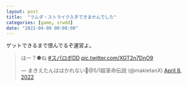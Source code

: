 ```yaml
---
layout: post
title:  "ラムダ・ストライク入手できませんでした"
categories: [game, srwdd]
date: "2022-04-09 00:00:00"
---
```


ゲットできるまで恨んでるぞ運営よ。

<blockquote class="twitter-tweet tw-align-center"><p lang="ja" dir="ltr">はー？●ね <a href="https://twitter.com/hashtag/%E3%82%B9%E3%83%91%E3%83%AD%E3%83%9CDD?src=hash&amp;ref_src=twsrc%5Etfw">#スパロボDD</a> <a href="https://t.co/XGT2n7DnO9">pic.twitter.com/XGT2n7DnO9</a></p>&mdash; まきえたんははかれない🥦@5/1超革命伝説 (@makietanX) <a href="https://twitter.com/makietanX/status/1512461372348841988?ref_src=twsrc%5Etfw">April 8, 2022</a></blockquote> <script async src="https://platform.twitter.com/widgets.js" charset="utf-8"></script>

